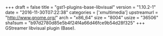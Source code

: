 +++
draft = false
title = "gst1-plugins-base-libvisual"
version = "1.10.2-1"
date = "2016-11-30T07:22:38"
categories = ['xmultimedia']
upstreamurl = "http://www.gnome.org/"
arch = "x86_64"
size = "8004"
usize = "36506"
sha1sum = "b97d2780d85e5b4f24f4a66d46fce9b54d28f325"
+++
GStreamer libvisual plugin (Base).